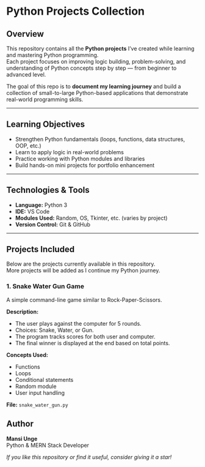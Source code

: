 # Python Projects Collection

## Overview
This repository contains all the **Python projects** I’ve created while learning and mastering Python programming.  
Each project focuses on improving logic building, problem-solving, and understanding of Python concepts step by step — from beginner to advanced level.

The goal of this repo is to **document my learning journey** and build a collection of small-to-large Python-based applications that demonstrate real-world programming skills.

---

## Learning Objectives
- Strengthen Python fundamentals (loops, functions, data structures, OOP, etc.)
- Learn to apply logic in real-world problems
- Practice working with Python modules and libraries
- Build hands-on mini projects for portfolio enhancement

---

## Technologies & Tools
- **Language:** Python 3  
- **IDE:** VS Code 
- **Modules Used:** Random, OS, Tkinter, etc. (varies by project)  
- **Version Control:** Git & GitHub  

---

## Projects Included
Below are the projects currently available in this repository.  
More projects will be added as I continue my Python journey.

### 1. Snake Water Gun Game
A simple command-line game similar to Rock-Paper-Scissors.

**Description:**  
- The user plays against the computer for 5 rounds.  
- Choices: Snake, Water, or Gun.  
- The program tracks scores for both user and computer.  
- The final winner is displayed at the end based on total points.

**Concepts Used:**  
- Functions  
- Loops  
- Conditional statements  
- Random module  
- User input handling  

**File:** `snake_water_gun.py`




## Author
**Mansi Unge**  
Python & MERN Stack Developer  

*If you like this repository or find it useful, consider giving it a star!*
